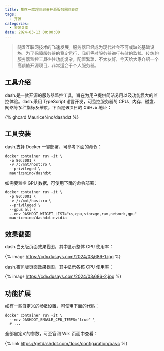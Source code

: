 ```yaml
---
title: 推荐一款超高颜值开源服务器仪表盘
tags:
  - 开源
categories:
  - 资源分享
date: 2024-03-13 00:00:00
---
```


> 随着互联网技术的飞速发展，服务器已经成为现代社会不可或缺的基础设施。为了保障服务器的稳定运行，我们需对服务器进行有效的监控。传统的服务器监控工具往往功能复杂，配置繁琐，不太友好。今天给大家介绍一个高颜值开源项目，非常适合于个人服务器。

<!-- more -->

## 工具介绍

dash.是一款开源的服务器监控工具，旨在为用户提供简洁易用以及功能强大的监控体验。dash.采用 TypeScript 语言开发，可监控服务器的 CPU、内存、磁盘、网络等多种指标及维度。下面是该项目的 GitHub 地址：

{% ghcard MauriceNino/dashdot %}

## 工具安装

dash.支持 Docker 一键部署，可参考下面的命令：

```
docker container run -it \
  -p 80:3001 \
  -v /:/mnt/host:ro \
  --privileged \
  mauricenino/dashdot
```

如需要监控 GPU 数据，可使用下面的命令部署：

```
docker container run -it \
  -p 80:3001 \
  -v /:/mnt/host:ro \
  --privileged \
  --gpus all \
  --env DASHDOT_WIDGET_LIST="os,cpu,storage,ram,network,gpu"
  mauricenino/dashdot:nvidia
```

## 效果截图

dash.白天版页面效果截图，其中显示整体 CPU 使用率：

{% image https://cdn.dusays.com/2024/03/686-1.jpg %}

dash.夜间版页面效果截图，其中显示各核 CPU 使用率：

{% image https://cdn.dusays.com/2024/03/686-2.jpg %}

## 功能扩展

如有一些自定义的参数设置，可使用下面的代码：

```
docker container run -it \
  --env DASHDOT_ENABLE_CPU_TEMPS="true" \
  # ...
```

全部自定义的参数，可至官网 Wiki 页面中查看：

{% link https://getdashdot.com/docs/configuration/basic %}